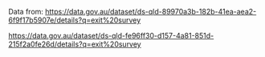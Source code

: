 Data from:
https://data.gov.au/dataset/ds-qld-89970a3b-182b-41ea-aea2-6f9f17b5907e/details?q=exit%20survey

https://data.gov.au/dataset/ds-qld-fe96ff30-d157-4a81-851d-215f2a0fe26d/details?q=exit%20survey
